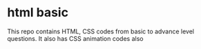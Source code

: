 # html basic
This repo contains HTML, CSS codes from basic to advance level questions.
It also has CSS animation codes also
